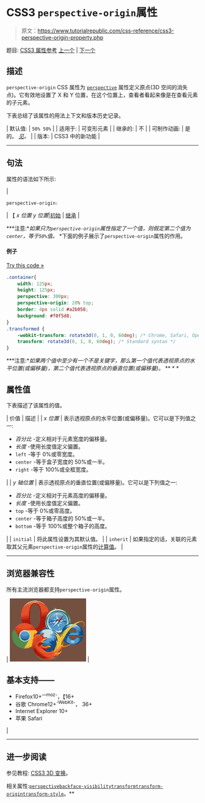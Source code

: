 # CSS3 `perspective-origin`属性

> 原文：<https://www.tutorialrepublic.com/css-reference/css3-perspective-origin-property.php>

题目: [CSS3 属性参考](css3-properties.php) [上一个](css3-perspective-property.php) | [下一个](css-position-property.php)

## 描述

`perspective-origin` CSS 属性为 [`perspective`](css3-perspective-property.php) 属性定义原点(3D 空间的消失点)。它有效地设置了 X 和 Y 位置，在这个位置上，查看者看起来像是在查看元素的子元素。

下表总结了该属性的用法上下文和版本历史记录。

| 默认值: | `50% 50%` |
| 适用于: | 可变形元素 |
| 继承的: | 不 |
| 可制作动画: | 是的。 [*见*](css-animatable-properties.php)*。* |
| 版本: | CSS3 中的新功能 |

* * *

## 句法

属性的语法如下所示:

| 

```css
perspective-origin: 
```

 | 【 *x 位置 y 位置*&#124;[初始](../definitions.php#initial) &#124; [继承](../definitions.php#inherit) |

 ***注意:**如果只为`perspective-origin`属性指定了一个值，则假定第二个值为`center`，等于`50%`值。*  *下面的例子展示了`perspective-origin`属性的作用。

#### 例子

[Try this code »](../codelab.php?topic=css3&file=perspective-origin-property "Try this code using online Editor")

```css
.container{
    width: 125px;
    height: 125px;
    perspective: 300px;
    perspective-origin: 20% top;
    border: 4px solid #a2b058;
    background: #f0f5d8;
}
.transformed {
    -webkit-transform: rotate3d(0, 1, 0, 60deg); /* Chrome, Safari, Opera */
    transform: rotate3d(0, 1, 0, 60deg); /* Standard syntax */
}
```

 ***注意:**如果两个值中至少有一个不是关键字，那么第一个值代表透视原点的水平位置(或偏移量)，第二个值代表透视原点的垂直位置(或偏移量)。*  ** * *

## 属性值

下表描述了该属性的值。

| 价值 | 描述 |
| *x 位置* | 表示透视原点的水平位置(或偏移量)。它可以是下列值之一:

*   *百分比* -定义相对于元素宽度的偏移量。
*   *长度* -使用长度值定义偏置。
*   `left` -等于 0%或零宽度。
*   `center` -等于盒子宽度的 50%或一半。
*   `right` -等于 100%或全框宽度。

 |
| *y 轴位置* | 表示透视原点的垂直位置(或偏移量)。它可以是下列值之一:

*   *百分比* -定义相对于元素高度的偏移量。
*   *长度* -使用长度值定义偏置。
*   `top` -等于 0%或零高度。
*   `center` -等于箱子高度的 50%或一半。
*   `bottom` -等于 100%或整个箱子的高度。

 |
| `initial` | 将此属性设置为其默认值。 |
| `inherit` | 如果指定的话，关联的元素取其父元素`perspective-origin`属性的[计算值](../definitions.php#computed-value)。 |

* * *

## 浏览器兼容性

所有主流浏览器都支持`perspective-origin`属性。

| ![Browsers Icon](img/e9331123c77668c1832e541c2fca1002.png) | 

## 基本支持——

*   Firefox10+<sup class="badge">—moz-</sup>，【16+
*   谷歌 Chrome12+<sup class="badge">-WebKit-</sup>， 36+
*   Internet Explorer 10+
*   苹果 Safari

 |

* * *

## 进一步阅读

参见教程: [CSS3 3D 变换](../css-tutorial/css3-3d-transforms.php)。

相关属性:[`perspective`](css3-perspective-property.php)[`backface-visibility`](css3-backface-visibility-property.php)[`transform`](css3-transform-property.php)[`transform-origin`](css3-transform-origin-property.php)[`transform-style`](css3-transform-style-property.php)。**